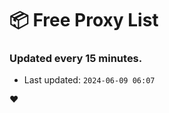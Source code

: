 # :package: Free Proxy List
### Updated every 15 minutes.

- Last updated: `2024-06-09 06:07`

:heart:
